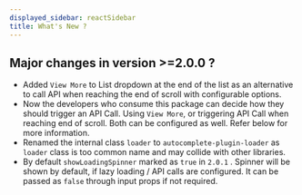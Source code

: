 ```yaml
---
displayed_sidebar: reactSidebar
title: What's New ?
---
```


## Major changes in version >=2.0.0 ?

- Added `View More` to List dropdown at the end of the list as an alternative to call API when reaching the end of scroll with configurable options.
- Now the developers who consume this package can decide how they should trigger an API Call. Using `View More`, or triggering API Call when reaching end of scroll. Both can be configured as well. Refer below for more information.
- Renamed the internal class `loader`  to `autocomplete-plugin-loader` as `loader` class is too common name and may collide with other libraries.
- By default `showLoadingSpinner` marked as `true` in `2.0.1` . Spinner will be shown by default, if lazy loading / API calls are configured. It can be passed as `false` through input props if not required.
